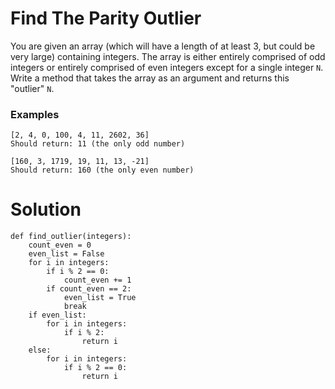 # Find The Parity Outlier

You are given an array (which will have a length of at least 3, but could be very large) containing integers. The array is either entirely comprised of odd integers or entirely comprised of even integers except for a single integer ```N```. Write a method that takes the array as an argument and returns this "outlier" ```N```.

### Examples
```
[2, 4, 0, 100, 4, 11, 2602, 36]
Should return: 11 (the only odd number)

[160, 3, 1719, 19, 11, 13, -21]
Should return: 160 (the only even number)
```

# Solution
```
def find_outlier(integers):
    count_even = 0
    even_list = False
    for i in integers:
        if i % 2 == 0:
            count_even += 1
        if count_even == 2:
            even_list = True
            break
    if even_list:
        for i in integers:
            if i % 2:
                return i
    else:
        for i in integers:
            if i % 2 == 0:
                return i
```